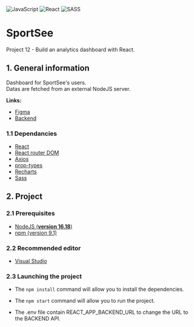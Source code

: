 ![JavaScript](https://img.shields.io/badge/javascript-%23323330.svg?style=for-the-badge&logo=javascript&logoColor=%23F7DF1E)
![React](https://img.shields.io/badge/react-%2320232a.svg?style=for-the-badge&logo=react&logoColor=%2361DAFB)
![SASS](https://img.shields.io/badge/SASS-hotpink.svg?style=for-the-badge&logo=SASS&logoColor=white)

# SportSee

Project 12 - Build an analytics dashboard with React.

## 1. General information
Dashboard for SportSee's users.<br />
Datas are fetched from an external NodeJS server.

**Links:**
- [Figma](https://www.figma.com/file/BMomGVZqLZb811mDMShpLu/UI-design-Sportify-FR?node-id=0%3A1)
- [Backend](https://github.com/OpenClassrooms-Student-Center/P9-front-end-dashboard)

### 1.1 Dependancies
- [React](https://reactjs.org/)
- [React router DOM](https://v5.reactrouter.com/web/guides/quick-start)
- [Axios](https://axios-http.com/fr/docs/intro)
- [prop-types](https://www.npmjs.com/package/prop-types)
- [Recharts](https://recharts.org/en-US/)
- [Sass](https://sass-lang.com/)

## 2. Project

### 2.1 Prerequisites

- [NodeJS (**version 16.18**)](https://nodejs.org/en/)
- [npm (version 9.1)](https://www.npmjs.com/)

### 2.2 Recommended editor
- [Visual Studio](https://www.visualstudio.com/)

### 2.3 Launching the project

- The `npm install` command will allow you to install the dependencies.
- The `npm start` command will allow you to run the project.

- The .env file contain REACT_APP_BACKEND_URL to change the URL to the BACKEND API.